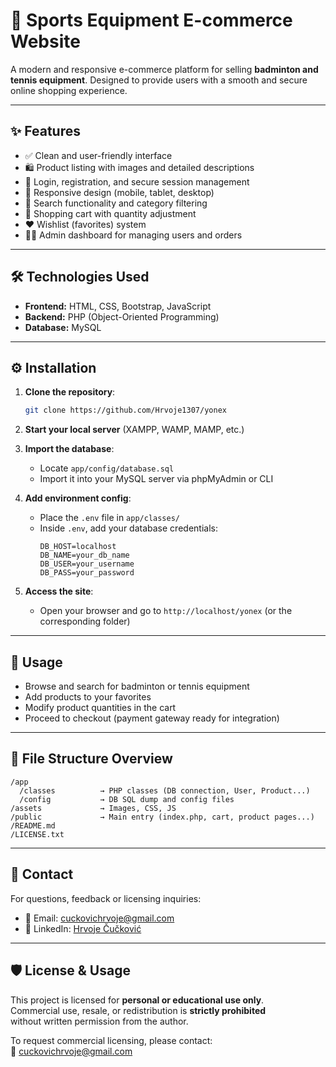 # 🏸 Sports Equipment E-commerce Website

A modern and responsive e-commerce platform for selling **badminton and tennis equipment**. Designed to provide users with a smooth and secure online shopping experience.

---

## ✨ Features

- ✅ Clean and user-friendly interface
- 🛍️ Product listing with images and detailed descriptions
- 🔐 Login, registration, and secure session management
- 📱 Responsive design (mobile, tablet, desktop)
- 🔎 Search functionality and category filtering
- 🛒 Shopping cart with quantity adjustment
- ❤️ Wishlist (favorites) system
- 👨‍💼 Admin dashboard for managing users and orders

---

## 🛠️ Technologies Used

- **Frontend:** HTML, CSS, Bootstrap, JavaScript
- **Backend:** PHP (Object-Oriented Programming)
- **Database:** MySQL

---

## ⚙️ Installation

1. **Clone the repository**:

   ```bash
   git clone https://github.com/Hrvoje1307/yonex
   ```

2. **Start your local server** (XAMPP, WAMP, MAMP, etc.)

3. **Import the database**:

   - Locate `app/config/database.sql`
   - Import it into your MySQL server via phpMyAdmin or CLI

4. **Add environment config**:

   - Place the `.env` file in `app/classes/`
   - Inside `.env`, add your database credentials:
     ```
     DB_HOST=localhost
     DB_NAME=your_db_name
     DB_USER=your_username
     DB_PASS=your_password
     ```

5. **Access the site**:
   - Open your browser and go to `http://localhost/yonex` (or the corresponding folder)

---

## 🚀 Usage

- Browse and search for badminton or tennis equipment
- Add products to your favorites
- Modify product quantities in the cart
- Proceed to checkout (payment gateway ready for integration)

---

## 📂 File Structure Overview

```
/app
  /classes          → PHP classes (DB connection, User, Product...)
  /config           → DB SQL dump and config files
/assets             → Images, CSS, JS
/public             → Main entry (index.php, cart, product pages...)
/README.md
/LICENSE.txt
```

---

## 📩 Contact

For questions, feedback or licensing inquiries:

- 📧 Email: [cuckovichrvoje@gmail.com](mailto:cuckovichrvoje@gmail.com)
- 💼 LinkedIn: [Hrvoje Čučković](https://www.linkedin.com/in/hrvoje-%C4%8Du%C4%8Dkovi%C4%87-061a1b211/)

---

## 🛡️ License & Usage

This project is licensed for **personal or educational use only**.  
Commercial use, resale, or redistribution is **strictly prohibited**  
without written permission from the author.

To request commercial licensing, please contact:  
📧 [cuckovichrvoje@gmail.com](mailto:cuckovichrvoje@gmail.com)
